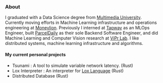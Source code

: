 ### About
I graduated with a Data Science degree from [Multimedia University](https://en.wikipedia.org/wiki/Multimedia_University). Currently moving efforts in Machine Learning infrastructure and operations engineering at [Moneylion](https://www.moneylion.com/). Previously I interned at [Tapway](https://gotapway.com/) as an MLOps Engineer, built [ParcelDaily](https://www.parceldaily.com/) as their sole Backend Software Engineer, and did Machine Learning and Computer Vision research at [ViPr Lab](https://viprlab.github.io/). I like distributed systems, machine learning infrastructure and algorithms.

#### My current personal projects
* Tsunami : A tool to simulate variable network latency. (Rust)
* Lox Interpreter : An interpreter for [Lox Language](https://craftinginterpreters.com/) (Rust)
* Distributed Database (Rust)

<!--[![Bala's GitHub stats](https://github-readme-stats.vercel.app/api?username=anirbanpranto&show_icons=true)](https://github.com/anirbanpranto/github-readme-stats -->

